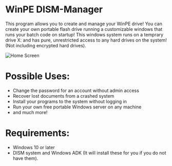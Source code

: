 # WinPE DISM-Manager
This program allows you to create and manage your WinPE drive! You can create your own portable flash drive running a customizable windows that runs your batch code on startup! This windows system runs on a temprary drive X: and has pure, unrestricted access to any hard drives on the system! (Not including encrypted hard drives).

![Home Screen](https://s19.postimg.cc/yqp6n27wz/disk_inv.png "Screenshot of Home Screen")

# Possible Uses:
- Change the password for an account without admin access
- Recover lost documents from a crashed system
- Install your programs to the system without logging in
- Run your own free portable Windows server on any machine
- and much more!

# Requirements:
- Windows 10 or later
- DISM system and Windows ADK (It will install these for you if you do not have them).
